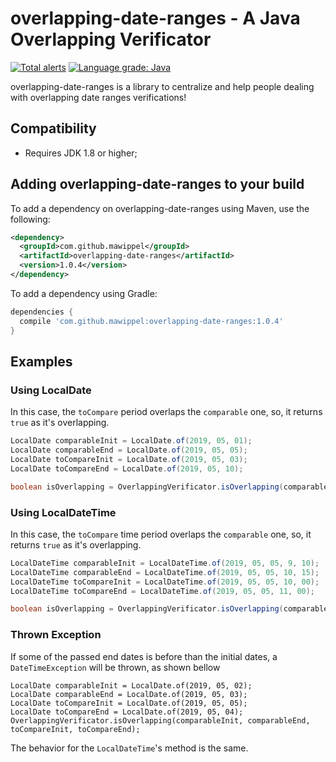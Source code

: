 # overlapping-date-ranges - A Java Overlapping Verificator
[![Total alerts](https://img.shields.io/lgtm/alerts/g/mawippel/overlapping-date-ranges.svg?logo=lgtm&logoWidth=18)](https://lgtm.com/projects/g/mawippel/overlapping-date-ranges/alerts/)
[![Language grade: Java](https://img.shields.io/lgtm/grade/java/g/mawippel/overlapping-date-ranges.svg?logo=lgtm&logoWidth=18)](https://lgtm.com/projects/g/mawippel/overlapping-date-ranges/context:java)

overlapping-date-ranges is a library to centralize and help people dealing with overlapping date ranges verifications!

## Compatibility

*   Requires JDK 1.8 or higher;

## Adding overlapping-date-ranges to your build

To add a dependency on overlapping-date-ranges using Maven, use the following:

```xml
<dependency>
  <groupId>com.github.mawippel</groupId>
  <artifactId>overlapping-date-ranges</artifactId>
  <version>1.0.4</version>
</dependency>
```

To add a dependency using Gradle:

```gradle
dependencies {
  compile 'com.github.mawippel:overlapping-date-ranges:1.0.4'
}
```

## Examples

### Using LocalDate

In this case, the ```toCompare``` period overlaps the ```comparable``` one, so, it returns ```true``` as it's overlapping.
```java
LocalDate comparableInit = LocalDate.of(2019, 05, 01);
LocalDate comparableEnd = LocalDate.of(2019, 05, 05);
LocalDate toCompareInit = LocalDate.of(2019, 05, 03);
LocalDate toCompareEnd = LocalDate.of(2019, 05, 10);

boolean isOverlapping = OverlappingVerificator.isOverlapping(comparableInit, comparableEnd, toCompareInit, toCompareEnd);
```

### Using LocalDateTime

In this case, the ```toCompare``` time period overlaps the ```comparable``` one, so, it returns ```true``` as it's overlapping.
```java
LocalDateTime comparableInit = LocalDateTime.of(2019, 05, 05, 9, 10);
LocalDateTime comparableEnd = LocalDateTime.of(2019, 05, 05, 10, 15);
LocalDateTime toCompareInit = LocalDateTime.of(2019, 05, 05, 10, 00);
LocalDateTime toCompareEnd = LocalDateTime.of(2019, 05, 05, 11, 00);

boolean isOverlapping = OverlappingVerificator.isOverlapping(comparableInit, comparableEnd, toCompareInit, toCompareEnd);
```

### Thrown Exception

If some of the passed end dates is before than the initial dates, a ```DateTimeException``` will be thrown, as shown bellow

```
LocalDate comparableInit = LocalDate.of(2019, 05, 02);
LocalDate comparableEnd = LocalDate.of(2019, 05, 03);
LocalDate toCompareInit = LocalDate.of(2019, 05, 05);
LocalDate toCompareEnd = LocalDate.of(2019, 05, 04);
OverlappingVerificator.isOverlapping(comparableInit, comparableEnd, toCompareInit, toCompareEnd);
```

The behavior for the ```LocalDateTime```'s method is the same.
